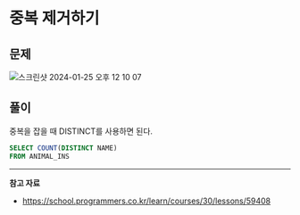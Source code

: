 # 중복 제거하기

## 문제

![스크린샷 2024-01-25 오후 12 10 07](https://github.com/Heo-y-y/development-blog/assets/112863029/f0d77ae4-a012-422e-b846-54839c6d4718)

## 풀이

중복을 잡을 때 DISTINCT를 사용하면 된다.

```sql
SELECT COUNT(DISTINCT NAME)
FROM ANIMAL_INS
```

---

**참고 자료**

- <https://school.programmers.co.kr/learn/courses/30/lessons/59408>
